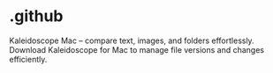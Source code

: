 # .github
Kaleidoscope Mac – compare text, images, and folders effortlessly. Download Kaleidoscope for Mac to manage file versions and changes efficiently.
